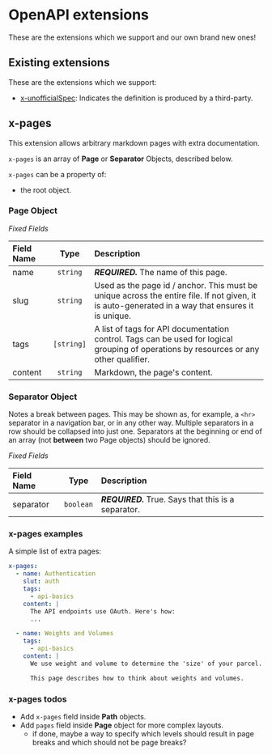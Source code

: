 # OpenAPI extensions

These are the extensions which we support and our own brand new ones!

## Existing extensions

These are the extensions which we support:

- [x-unofficialSpec](https://github.com/APIs-guru/openapi-directory/wiki/specification-extensions#x-unofficialspec): Indicates the definition is produced by a third-party.

## x-pages

This extension allows arbitrary markdown pages with extra documentation.

`x-pages` is an array of **Page** or **Separator** Objects, described below.

`x-pages` can be a property of:

- the root object.

### Page Object

_Fixed Fields_

| Field Name | Type | Description |
| :-- | :-: | :-- |
| name | `string` | **_REQUIRED._** The name of this page. |
| slug | `string` | Used as the page id / anchor. This must be unique across the entire file. If not given, it is auto-generated in a way that ensures it is unique. |
| tags | `[string]` | A list of tags for API documentation control. Tags can be used for logical grouping of operations by resources or any other qualifier. |
| content | `string` | Markdown, the page's content. |

### Separator Object

Notes a break between pages. This may be shown as, for example, a `<hr>` separator in a navigation bar, or in any other way. Multiple separators in a row should be collapsed into just one. Separators at the beginning or end of an array (not **between** two Page objects) should be ignored.

_Fixed Fields_

| Field Name | Type | Description |
| :-- | :-: | :-- |
| separator | `boolean` | **_REQUIRED._** True. Says that this is a separator. |

### x-pages examples

A simple list of extra pages:

```yaml
x-pages:
  - name: Authentication
    slut: auth
    tags:
      - api-basics
    content: |
      The API endpoints use OAuth. Here's how:
      ...

  - name: Weights and Volumes
    tags:
      - api-basics
    content: |
      We use weight and volume to determine the 'size' of your parcel.

      This page describes how to think about weights and volumes.
```

### x-pages todos

- Add `x-pages` field inside **Path** objects.
- Add `pages` field inside **Page** object for more complex layouts.
  - if done, maybe a way to specify which levels should result in page breaks and which should not be page breaks?
